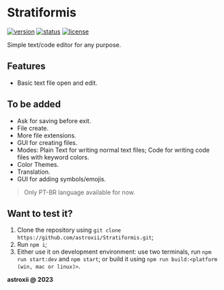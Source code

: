 # Stratiformis

[![version](https://img.shields.io/github/package-json/v/astroxii/Stratiformis)](#)
[![status](https://img.shields.io/badge/status-stable-blue.svg)](#)
[![license](https://img.shields.io/github/license/astroxii/Stratiformis.svg)](https://github.com/astroxii/Stratiformis/blob/main/LICENSE)

Simple text/code editor for any purpose.

## Features

* Basic text file open and edit.

## To be added

* Ask for saving before exit.
* File create.
* More file extensions.
* GUI for creating files.
* Modes: Plain Text for writing normal text files; Code for writing code files with keyword colors.
* Color Themes.
* Translation.
* GUI for adding symbols/emojis.

> Only PT-BR language available for now.

## Want to test it?

1. Clone the repository using ```git clone https://github.com/astroxii/Stratiformis.git```;
2. Run ```npm i```;
3. Either use it on development environment: use two terminals, run ```npm run start:dev``` and ```npm start```; or build it using ```npm run build:<platform (win, mac or linux)>```.

**astroxii @ 2023**
